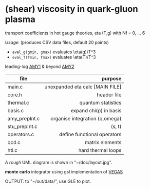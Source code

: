 # (shear) viscosity in quark-gluon plasma

transport coefficients in hot gauge theories, eta (T,g) with Nf = 0, ... 6

_Usage_: (produces CSV data files, default 20 points)
* ```eval_g(gmin, gmax)``` evaluates \eta(g)/T^3
* ```eval_T(Tmin, Tmax)``` evaluates \eta(T)/T^3


leading-log [AMY1](http://arxiv.org/abs/hep-ph/0010177)
& beyond [AMY2](http://arxiv.org/abs/hep-ph/0302165)


  file          |   purpose
----------------|-------------:
  main.c        |   unexpanded eta calc             [MAIN FILE]
  core.h        |   header file
  thermal.c     |   quantum statistics
  basis.c       |   expand chi(p) in basis
  amy_prepInt.c |   organise integration (q,omega)
  stu_prepInt.c |                        (s, t)
  operators.c   |   define functional operators
  qcd.c         |   matrix elements
  htl.c         |   hard thermal loops

A *rough* UML diagram is shown in "~/doc/layout.jpg".

**monte carlo** integrator using gsl implementation of [VEGAS](https://www.gnu.org/software/gsl/manual/html_node/VEGAS.html#VEGAS)

OUTPUT: to "~/out/data/", use GLE to plot.

